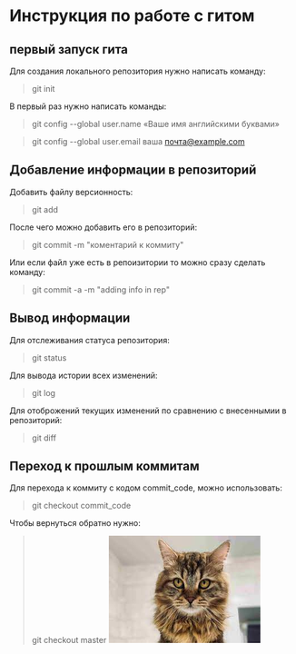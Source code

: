 # Инструкция по работе с гитом

## первый запуск гита
Для создания локального репозитория нужно написать команду:
>git init

В первый раз нужно написать команды:
>git config --global user.name «Ваше имя английскими буквами»

> git
config --global user.email ваша почта@example.com

## Добавление информации в репозиторий

Добавить файлу версионность:
>git add

После чего можно добавить его в репозиторий:
>git commit -m "коментарий к коммиту" 

Или если файл уже есть в репоизитории то можно сразу сделать команду:
>git commit -a -m "adding info in rep"

## Вывод информации

Для отслеживания статуса репозитория:
>git status

 Для вывода истории всех изменений:
 >git log

 Для отоброжений текущих изменений по сравнению с внесеннымии в репозиторий:
 >git diff
 
 ## Переход к прошлым коммитам 
 Для перехода к коммиту с кодом commit_code, можно использовать:
 >git checkout commit_code

 Чтобы вернуться обратно нужно:
 >git checkout master
 ![не загрузилась картинка](download.jpg)